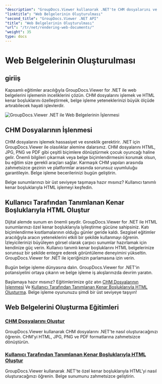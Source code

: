 ```yaml
---
"description": "GroupDocs.Viewer kullanarak .NET'te CHM dosyalarını ve HTML'yi özel kenar boşluklarıyla nasıl oluşturacağınızı öğrenin. CHM'yi HTML, JPG, PNG ve PDF formatlarına sorunsuz bir şekilde dönüştürün."
"linktitle": "Web Belgelerinin Oluşturulması"
"second_title": "GroupDocs.Viewer .NET API"
"title": "Web Belgelerinin Oluşturulması"
"url": "/tr/net/rendering-web-documents/"
"weight": 35
type: docs
---
```

# Web Belgelerinin Oluşturulması

## giriiş

Kapsamlı eğitimler aracılığıyla GroupDocs.Viewer for .NET ile web belgelerini işlemenin inceliklerini çözün. CHM dosyalarını işlemek ve HTML kenar boşluklarını özelleştirmek, belge işleme yeteneklerinizi büyük ölçüde artırabilecek hayati işlevlerdir.

![GroupDocs.Viewer .NET ile Web Belgelerinin İşlenmesi](/viewer/rendering-web-documents/image.png)

## CHM Dosyalarının İşlenmesi

CHM dosyalarını işlemek hassasiyet ve esneklik gerektirir. .NET için GroupDocs.Viewer ile olasılıklar alemine dalarsınız. CHM dosyalarını HTML, JPG, PNG ve PDF gibi çeşitli biçimlere dönüştürmek çocuk oyuncağı haline gelir. Önemli bilgileri çıkarmak veya belge biçimlendirmesini korumak olsun, bu eğitim size gerekli araçları sağlar. Karmaşık CHM yapıları arasında zahmetsizce gezinin ve platformlar arasında sorunsuz uyumluluğu garantileyin. Belge işleme becerilerinizi bugün geliştirin.

Belge sunumlarınızı bir üst seviyeye taşımaya hazır mısınız? Kullanıcı tanımlı kenar boşluklarıyla HTML işlemeyi keşfedin.

## Kullanıcı Tarafından Tanımlanan Kenar Boşluklarıyla HTML Oluştur

Dijital alemde sunum en önemli şeydir. GroupDocs.Viewer for .NET ile HTML sunumlarınızı özel kenar boşluklarıyla iyileştirme gücüne sahipsiniz. Katı biçimlendirme kısıtlamalarının olduğu günler geride kaldı. Sezgisel eğitimler aracılığıyla aracın yeteneklerini etkili bir şekilde kullanmayı öğrenin. İzleyicilerinizi büyüleyen görsel olarak çarpıcı sunumlar hazırlamak için kendinize güç verin. Kullanıcı tanımlı kenar boşluklarını HTML belgelerinize sorunsuz bir şekilde entegre ederek görüntüleme deneyimini yükseltin. GroupDocs.Viewer for .NET ile içeriğinizin parlamasına izin verin.

Bugün belge işleme dünyasına dalın. GroupDocs.Viewer for .NET'in potansiyelini ortaya çıkarın ve belge işleme iş akışlarınızda devrim yaratın.

Başlamaya hazır mısınız? Eğitimlerimize göz atın [CHM Dosyalarının İşlenmesi](./render-chm/) Ve [Kullanıcı Tarafından Tanımlanan Kenar Boşluklarıyla HTML Oluşturma](./render-html-margins/). Belge işleme oyununuzu şimdi bir üst seviyeye taşıyın!
## Web Belgelerini Oluşturma Eğitimleri
### [CHM Dosyalarını Oluştur](./render-chm/)
GroupDocs.Viewer kullanarak CHM dosyalarını .NET'te nasıl oluşturacağınızı öğrenin. CHM'yi HTML, JPG, PNG ve PDF formatlarına zahmetsizce dönüştürün.
### [Kullanıcı Tarafından Tanımlanan Kenar Boşluklarıyla HTML Oluştur](./render-html-margins/)
GroupDocs.Viewer kullanarak .NET'te özel kenar boşluklarıyla HTML'yi nasıl oluşturacağınızı öğrenin. Belge sunumunu zahmetsizce geliştirin.